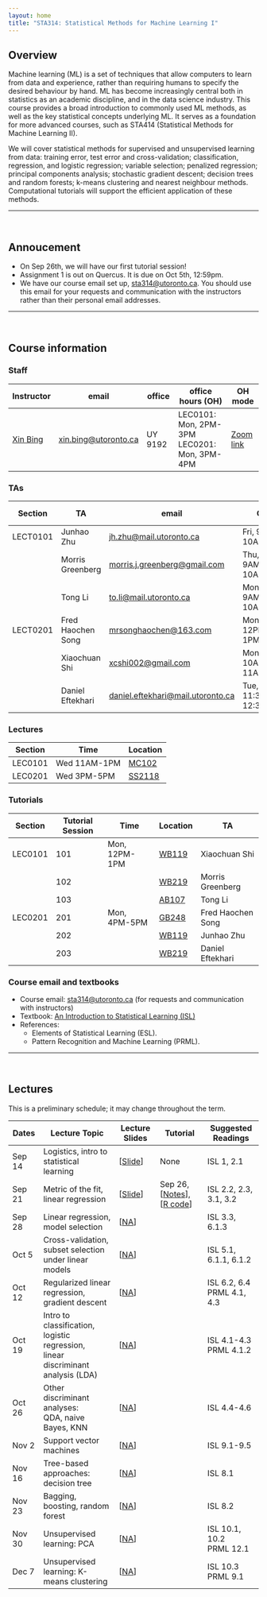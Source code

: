 ```yaml
---
layout: home
title: "STA314: Statistical Methods for Machine Learning I"
---
```


## Overview

Machine learning (ML) is a set of techniques that allow computers to learn from data and experience, rather than requiring humans to specify the desired behaviour by hand. ML has become increasingly central both in statistics as an academic discipline, and in the data science industry. This course provides a broad introduction to commonly used ML methods, as well as the key statistical concepts underlying ML. It serves as a foundation for more advanced courses, such as STA414 (Statistical Methods for Machine Learning II).

We will cover statistical methods for supervised and unsupervised learning from data: training error, test error and cross-validation; classification, regression, and logistic regression; variable selection; penalized regression; principal components analysis; stochastic gradient descent; decision trees and random forests; k-means clustering and nearest neighbour methods. Computational tutorials will support the efficient application of these methods.

---

<br />

## Annoucement

- On Sep 26th, we will have our first tutorial session! 
- Assignment 1 is out on Quercus. It is due on Oct 5th, 12:59pm. 
- We have our course email set up, [sta314@utoronto.ca](mailto:sta314@utoronto.ca). You should use this email for your requests and communication with the instructors rather than their personal email addresses. 

---
<br />

## Course information

### Staff

| Instructor | email |  office |  office hours (OH) |  OH mode | 
| --- | --- | --- |  --- | --- |
| [Xin Bing](https://sites.coecis.cornell.edu/xinbing/) |  [xin.bing@utoronto.ca](mailto:xin.bing@utoronto.ca) | UY 9192 | LEC0101: Mon, 2PM-3PM <br> LEC0201: Mon, 3PM-4PM |  [Zoom link]() | 

### TAs

| Section | TA | email | OH | OH mode | 
| --- | --- | --- | --- | --- |
| LECT0101 | Junhao Zhu | [jh.zhu@mail.utoronto.ca](mailto:jh.zhu@mail.utoronto.ca) |  Fri, 9AM-10AM | [Zoom link](https://utoronto.zoom.us/j/81354688632) |
|  | Morris Greenberg |  [morris.j.greenberg@gmail.com](mailto:morris.j.greenberg@gmail.com) |  Thu, 9AM-10AM | [SS623B](https://map.utoronto.ca/?id=1809#!m/494510) |
|  | Tong Li| [to.li@mail.utoronto.ca](mailto:to.li@mail.utoronto.ca) |  Mon, 9AM-10AM | [Zoom link](https://meet.google.com/tcr-opra-geu) | 
| LECT0201 | Fred Haochen Song | [mrsonghaochen@163.com](mailto:mrsonghaochen@163.com) |  Mon 12PM-1PM | [Zoom link](https://utoronto.zoom.us/j/85988940648) | 
|  | Xiaochuan Shi |  [xcshi002@gmail.com](mailto:xcshi002@gmail.com) |  Mon, 10AM-11AM | [Zoom link](https://utoronto.zoom.us/j/82594956892) |
|  | Daniel Eftekhari | [daniel.eftekhari@mail.utoronto.ca](mailto:daniel.eftekhari@mail.utoronto.ca) | Tue, 11:30AM-12:30PM | [SS623B](https://map.utoronto.ca/?id=1809#!m/494510) |

### Lectures 

| Section	| Time	| Location | 
| --- | --- | --- |
| LEC0101	| Wed 11AM-1PM | [MC102](https://map.utoronto.ca/?id=1809#!m/494474) |
| LEC0201	| Wed 3PM-5PM |  [SS2118](https://map.utoronto.ca/?id=1809#!m/494510) |

### Tutorials 

| Section | Tutorial Session | Time | Location | TA | 
|--- | --- | --- | --- | --- |
|LEC0101 | 101 | Mon, 12PM-1PM | [WB119](https://map.utoronto.ca/?id=1809#!m/494460) | Xiaochuan Shi  |
| | 102 |  |  [WB219](https://map.utoronto.ca/?id=1809#!m/494460) |  Morris Greenberg  | 
| | 103 |  |   [AB107](https://map.utoronto.ca/?id=1809#!m/494489)  | Tong Li |
|LEC0201| 201 | Mon, 4PM-5PM | [GB248](https://map.utoronto.ca/?id=1809#!m/494473) | Fred Haochen Song |
| | 202 | |  [WB119](https://map.utoronto.ca/?id=1809#!m/494460) | Junhao Zhu |
| | 203 | | [WB219](https://map.utoronto.ca/?id=1809#!m/494460) | Daniel Eftekhari |


### Course email and textbooks

- Course email: [sta314@utoronto.ca](mailto:sta314@utoronto.ca) (for requests and communication with instructors)
- Textbook: [An Introduction to Statistical Learning (ISL)](https://www.statlearning.com) 
- References:
  - Elements of Statistical Learning (ESL).
  - Pattern Recognition and Machine Learning (PRML).

---

<br />

## Lectures 

This is a preliminary schedule; it may change throughout the term. 

| Dates	| Lecture Topic	| Lecture Slides | Tutorial	| Suggested Readings |
| --- | ---- | --- | --- | --- |
| Sep 14 | Logistics, intro to statistical learning | [[Slide](/lectures/lec01.pdf)] | None |  ISL 1, 2.1  |
| Sep 21 | Metric of the fit, linear regression | [[Slide](/lectures/lec02.pdf)] | Sep 26, [[Notes](/tutorials/tut01.pdf)], [[R code](/tutorials/tut01.R)] | ISL 2.2, 2.3, 3.1, 3.2 |
| Sep 28 | Linear regression, model selection| [[NA](/lectures/lec03.pdf)] |  |  ISL 3.3, 6.1.3 |
| Oct 5 | Cross-validation, <br /> subset selection under linear models | [[NA](/lectures/lec04.pdf)] |  | ISL 5.1, 6.1.1,  6.1.2 |
| Oct 12 | Regularized linear regression,  <br /> gradient descent | [[NA](/lectures/lec05.pdf)] |  | ISL 6.2, 6.4 <br /> PRML 4.1, 4.3 |
| Oct 19 | Intro to classification, logistic regression, <br /> linear discriminant analysis (LDA) | [[NA](/lectures/lec06.pdf)] |  | ISL 4.1-4.3 <br /> PRML 4.1.2 |
| Oct 26 | Other discriminant analyses: <br /> QDA, naive Bayes, KNN| [[NA](/lectures/lec07.pdf)] |  | ISL 4.4-4.6 |
| Nov 2 | Support vector machines | [[NA](/lectures/lec08.pdf)] |  | ISL 9.1-9.5  |
| Nov 16 | Tree-based approaches: decision tree | [[NA](/lectures/lec09.pdf)] |  | ISL 8.1 |
| Nov 23 | Bagging, boosting, random forest | [[NA](/lectures/lec10.pdf)] |  | ISL 8.2 |
| Nov 30 | Unsupervised learning: PCA | [[NA](/lectures/lec11.pdf)] |  | ISL 10.1, 10.2 <br /> PRML 12.1 |
| Dec 7 | Unsupervised learning: K-means clustering | [[NA](/lectures/lec12.pdf)] |  | ISL 10.3 <br /> PRML 9.1 |

